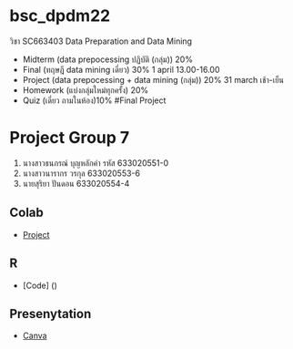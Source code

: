 # bsc_dpdm22
วิชา SC663403 Data Preparation and Data Mining 

- Midterm  (data prepocessing ปฏิบัติ (กลุ่ม)) 20%
- Final    (ทฤษฎี data mining เดี่ยว) 30% 1 april 13.00-16.00
- Project  (data prepocessing + data mining (กลุ่ม)) 20% 31 march เช้า-เย็น
- Homework (แบ่งกลุ่มใหม่ทุกครั้ง) 20%
- Quiz     (เดี่ยว ถามในห้อง)10%
#Final Project

# Project Group 7
1. นางสาวธนภรณ์ บุญหลักคำ รหัส 633020551-0
2. นางสาวนารากร  วรกุล 633020553-6
3. นายสุริยา ปันดอน 633020554-4

## Colab
* [Project](https://colab.research.google.com/github/nxxk23/bsc_dpdm22/blob/main/Project.ipynb)
## R
* [Code] ()
## Presenytation 
* [Canva](https://www.canva.com/design/DAFeTiLGIWQ/n7Ti7rLgnM-Bq5eyeJ-kJw/view?utm_content=DAFeTiLGIWQ&utm_campaign=designshare&utm_medium=link&utm_source=publishsharelink)
